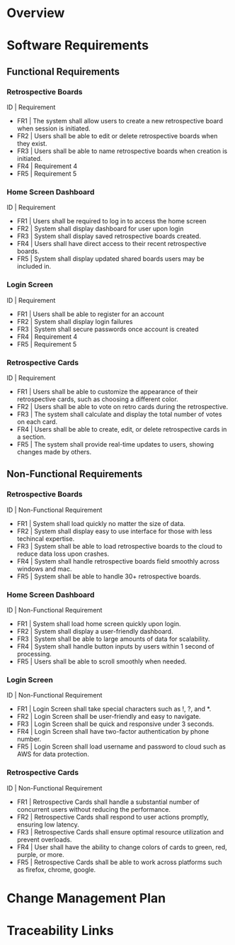 # Overview

<!-- Describe purpose of this document in 1 paragraph or less....hint: it is your SRS -->

# Software Requirements

<!-- Descrobe the structure pf this section -->

## Functional Requirements

### Retrospective Boards

ID | Requirement

- FR1 | The system shall allow users to create a new retrospective board when session is initiated.
- FR2 | Users shall be able to edit or delete retrospective boards when they exist.
- FR3 | Users shall be able to name retrospective boards when creation is initiated.
- FR4 | Requirement 4
- FR5 | Requirement 5

### Home Screen Dashboard

ID | Requirement

- FR1 | Users shall be required to log in to access the home screen
- FR2 | System shall display dashboard for user upon login
- FR3 | System shall display saved retrospective boards created.
- FR4 | Users shall have direct access to their recent retrospective boards.
- FR5 | System shall display updated shared boards users may be included in.

### Login Screen

ID | Requirement

- FR1 | Users shall be able to register for an account
- FR2 | System shall display login failures
- FR3 | System shall secure passwords once account is created
- FR4 | Requirement 4
- FR5 | Requirement 5

### Retrospective Cards

ID | Requirement

- FR1 | Users shall be able to customize the appearance of their retrospective cards, such as choosing a different color.
- FR2 | Users shall be able to vote on retro cards during the retrospective.
- FR3 | The system shall calculate and display the total number of votes on each card.
- FR4 | Users shall be able to create, edit, or delete retrospective cards in a section.
- FR5 | The system shall provide real-time updates to users, showing changes made by others.

<!-- ### Name of Feature 5
ID | Requirement
FR1 | Requirement 1
FR2 | Requirement 2
FR3 | Requirement 3
FR4 | Requirement 4
FR5 | Requirement 5 -->

## Non-Functional Requirements

### Retrospective Boards

ID | Non-Functional Requirement

- FR1 | System shall load quickly no matter the size of data.
- FR2 | System shall display easy to use interface for those with less techincal expertise.
- FR3 | System shall be able to load retrospective boards to the cloud to reduce data loss upon crashes.
- FR4 | System shall handle retrospective boards field smoothly across windows and mac.
- FR5 | System shall be able to handle 30+ retrospective boards.

### Home Screen Dashboard

ID | Non-Functional Requirement

- FR1 | System shall load home screen quickly upon login.
- FR2 | System shall display a user-friendly dashboard.
- FR3 | System shall be able to large amounts of data for scalability.
- FR4 | System shall handle button inputs by users within 1 second of processing.
- FR5 | Users shall be able to scroll smoothly when needed.

### Login Screen

ID | Non-Functional Requirement

- FR1 | Login Screen shall take special characters such as !, ?, and \*.
- FR2 | Login Screen shall be user-friendly and easy to navigate.
- FR3 | Login Screen shall be quick and responsive under 3 seconds.
- FR4 | Login Screen shall have two-factor authentication by phone number.
- FR5 | Login Screen shall load username and password to cloud such as AWS for data protection.

### Retrospective Cards

ID | Non-Functional Requirement

- FR1 | Retrospective Cards shall handle a substantial number of concurrent users without reducing the performance.
- FR2 | Retrospective Cards shall respond to user actions promptly, ensuring low latency.
- FR3 | Retrospective Cards shall ensure optimal resource utilization and prevent overloads.
- FR4 | User shall have the ability to change colors of cards to green, red, purple, or more.
- FR5 | Retrospective Cards shall be able to work across platforms such as firefox, chrome, google.

<!-- ### Name of Feature 5
ID | Non-Functional Requirement
FR1 | Non-Functional Requirement 1
FR2 | Non-Functional Requirement 2
FR3 | Non-Functional Requirement 3
FR4 | Non-Functional Requirement 4
FR5 | Non-Functional Requirement 5 -->

# Change Management Plan

<!-- Description of what this section is -->

# Traceability Links

<!-- Description of this section -->
